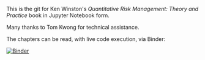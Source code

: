This is the git for Ken Winston's _Quantitative Risk Management: Theory and Practice_ book in Jupyter Notebook form.

Many thanks to Tom Kwong for technical assistance.

The chapters can be read, with live code execution, via Binder:

[![Binder](https://mybinder.org/badge_logo.svg)](https://mybinder.org/v2/gh/kjwinston52/Jupyter-Notebooks/master)
